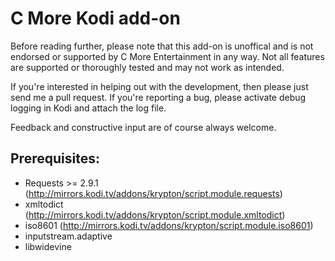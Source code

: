 ﻿# C More Kodi add-on #
Before reading further, please note that this add-on is unoffical and is not endorsed or supported by C More Entertainment in any way. Not all features are supported or thoroughly tested and may not work as intended.

If you're interested in helping out with the development, then please just send me a pull request. If you're reporting a bug, please activate debug logging in Kodi and attach the log file.

Feedback and constructive input are of course always welcome.

## Prerequisites: ##
 * Requests >= 2.9.1 (http://mirrors.kodi.tv/addons/krypton/script.module.requests)
 * xmltodict (http://mirrors.kodi.tv/addons/krypton/script.module.xmltodict)
 * iso8601 (http://mirrors.kodi.tv/addons/krypton/script.module.iso8601)
 * inputstream.adaptive
 * libwidevine
